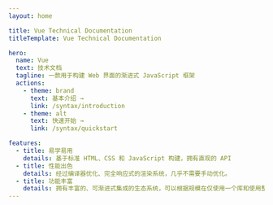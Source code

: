 ```yaml
---
layout: home

title: Vue Technical Documentation
titleTemplate: Vue Technical Documentation

hero:
  name: Vue
  text: 技术文档
  tagline: 一款用于构建 Web 界面的渐进式 JavaScript 框架
  actions:
    - theme: brand
      text: 基本介绍 →
      link: /syntax/introduction
    - theme: alt
      text: 快速开始 →
      link: /syntax/quickstart

features:
  - title: 易学易用
    details: 基于标准 HTML、CSS 和 JavaScript 构建，拥有直观的 API 
  - title: 性能出色
    details: 经过编译器优化、完全响应式的渲染系统，几乎不需要手动优化。
  - title: 功能丰富
    details: 拥有丰富的、可渐进式集成的生态系统，可以根据规模在仅使用一个库和使用整套框架间切换自如。
---
```

